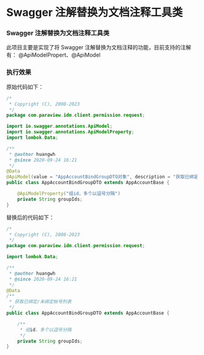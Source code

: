 # Swagger 注解替换为文档注释工具类

### Swagger 注解替换为文档注释工具类

此项目主要是实现了将 Swagger 注解替换为文档注释的功能，目前支持的注解有： @ApiModelPropert、@ApiModel


### 执行效果
原始代码如下：
```java
/*
 * Copyright (C), 2008-2023
 */
package com.paraview.idm.client.permission.request;

import io.swagger.annotations.ApiModel;
import io.swagger.annotations.ApiModelProperty;
import lombok.Data;

/**
 * @author huangwh
 * @since 2020-09-24 16:21
 */
@Data
@ApiModel(value = "AppAccountBindGroupDTO对象", description = "获取已绑定/未绑定帐号列表")
public class AppAccountBindGroupDTO extends AppAccountBase {

    @ApiModelProperty("组id，多个以逗号分隔")
    private String groupIds;
}

```


替换后的代码如下：
```java
/*
 * Copyright (C), 2008-2023
 */
package com.paraview.idm.client.permission.request;

import lombok.Data;

/**
 * @author huangwh
 * @since 2020-09-24 16:21
 */
@Data
/**
 * 获取已绑定/未绑定帐号列表
 */
public class AppAccountBindGroupDTO extends AppAccountBase {

    /**
     * 组id，多个以逗号分隔
     */
    private String groupIds;
}

```
